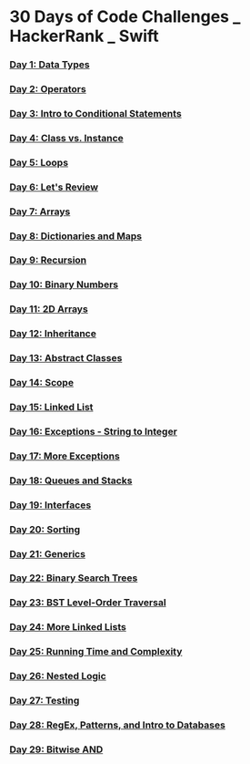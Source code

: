 # 30 Days of Code Challenges _ HackerRank _ Swift

### [Day 1: Data Types](https://github.com/YohanHyunsungYi/30-Days-of-Code-Challenges-HackerRank_Swift/blob/master/Day%201:%20Data%20Types.md)

### [Day 2: Operators](https://github.com/YohanHyunsungYi/30-Days-of-Code-Challenges-HackerRank_Swift/blob/master/Day%202:%20Operators.md)

### [Day 3: Intro to Conditional Statements](https://github.com/YohanHyunsungYi/30-Days-of-Code-Challenges-HackerRank_Swift/blob/master/Day%203:%20Intro%20to%20Conditional%20Statements.md)

### [Day 4: Class vs. Instance](https://github.com/YohanHyunsungYi/30-Days-of-Code-Challenges-HackerRank_Swift/blob/master/Day%204:%20Class%20vs.%20Instance.md)

### [Day 5: Loops](https://github.com/YohanHyunsungYi/30-Days-of-Code-Challenges-HackerRank_Swift/blob/master/Day%205:%20Loops.md)

### [Day 6: Let's Review](https://github.com/YohanHyunsungYi/30-Days-of-Code-Challenges-HackerRank_Swift/blob/master/Day%206:%20Let's%20Review.md)

### [Day 7: Arrays](https://github.com/YohanHyunsungYi/30-Days-of-Code-Challenges-HackerRank_Swift/blob/master/Day%207:%20Arrays.md)

### [Day 8: Dictionaries and Maps](https://github.com/YohanHyunsungYi/30-Days-of-Code-Challenges-HackerRank_Swift/blob/master/Day%208:%20Dictionaries%20and%20Maps.md)

### [Day 9: Recursion](https://github.com/YohanHyunsungYi/30-Days-of-Code-Challenges-HackerRank_Swift/blob/master/Day%209:%20Recursion.md)

### [Day 10: Binary Numbers](https://github.com/YohanHyunsungYi/30-Days-of-Code-Challenges-HackerRank_Swift/blob/master/Day%2010:%20Binary%20Numbers.md)

### [Day 11: 2D Arrays](https://github.com/YohanHyunsungYi/30-Days-of-Code-Challenges-HackerRank_Swift/blob/master/Day%2011:%202D%20Arrays.md)

### [Day 12: Inheritance](https://github.com/YohanHyunsungYi/30-Days-of-Code-Challenges-HackerRank_Swift/blob/master/Day%2012:%20Inheritance.md)

### [Day 13: Abstract Classes](https://github.com/YohanHyunsungYi/30-Days-of-Code-Challenges-HackerRank_Swift/blob/master/Day%2013:%20Abstract%20Classes.md)

### [Day 14: Scope](https://github.com/YohanHyunsungYi/30-Days-of-Code-Challenges-HackerRank_Swift/blob/master/Day%2014:%20Scope.md)

### [Day 15: Linked List](https://github.com/YohanHyunsungYi/30-Days-of-Code-Challenges-HackerRank_Swift/blob/master/Day%2015:%20Linked%20List.md)

### [Day 16: Exceptions - String to Integer](https://github.com/YohanHyunsungYi/30-Days-of-Code-Challenges-HackerRank_Swift/blob/master/Day%2016:%20Exceptions%20-%20String%20to%20Integer.md)

### [Day 17: More Exceptions](https://github.com/YohanHyunsungYi/30-Days-of-Code-Challenges-HackerRank_Swift/blob/master/Day%2017:%20More%20Exceptions.md)

### [Day 18: Queues and Stacks](https://github.com/YohanHyunsungYi/30-Days-of-Code-Challenges-HackerRank_Swift/blob/master/Day%2018:%20Queues%20and%20Stacks.md)

### [Day 19: Interfaces](https://github.com/YohanHyunsungYi/30-Days-of-Code-Challenges-HackerRank_Swift/blob/master/Day%2019:%20Interfaces.md)

### [Day 20: Sorting](https://github.com/YohanHyunsungYi/30-Days-of-Code-Challenges-HackerRank_Swift/blob/master/Day%2020:%20Sorting.md)

### [Day 21: Generics](https://github.com/YohanHyunsungYi/30-Days-of-Code-Challenges-HackerRank_Swift/blob/master/Day%2021:%20Generics.md)

### [Day 22: Binary Search Trees](https://github.com/YohanHyunsungYi/30-Days-of-Code-Challenges-HackerRank_Swift/blob/master/Day%2022:%20Binary%20Search%20Trees.md)

### [Day 23: BST Level-Order Traversal]()

### [Day 24: More Linked Lists]()

### [Day 25: Running Time and Complexity]()

### [Day 26: Nested Logic]()

### [Day 27: Testing]()

### [Day 28: RegEx, Patterns, and Intro to Databases]()

### [Day 29: Bitwise AND]()

